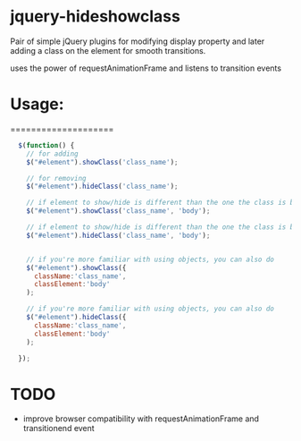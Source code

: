 jquery-hideshowclass
====================

Pair of simple jQuery plugins for modifying display property and later adding a class on the element for smooth transitions.

uses the power of requestAnimationFrame and listens to transition events


# Usage:
====================

```javascript
  $(function() {
    // for adding
    $("#element").showClass('class_name');

    // for removing
    $("#element").hideClass('class_name');

    // if element to show/hide is different than the one the class is being applied to, set classElement param
    $("#element").showClass('class_name', 'body');

    // if element to show/hide is different than the one the class is being applied to, set classElement param
    $("#element").hideClass('class_name', 'body');


    // if you're more familiar with using objects, you can also do
    $("#element").showClass({
      className:'class_name', 
      classElement:'body'
    );

    // if you're more familiar with using objects, you can also do
    $("#element").hideClass({
      className:'class_name', 
      classElement:'body'
    );

  });
```


# TODO
 - improve browser compatibility with requestAnimationFrame and transitionend event
